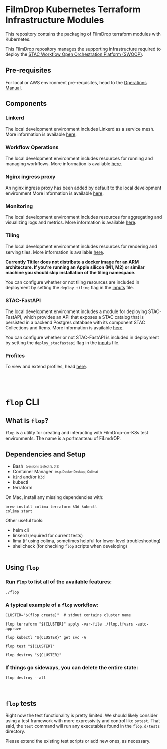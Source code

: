 # FilmDrop Kubernetes Terraform Infrastructure Modules

This repository contains the packaging of FilmDrop terraform modules with Kubernetes.

This FilmDrop repository manages the supporting infrastructure required to deploy the [STAC Workflow Open Orchestration Platform (SWOOP)](https://github.com/Element84/swoop).
## Pre-requisites
For local or AWS environment pre-requisites, head to the [Operations Manual](./operations/Operations_Guide.md).

## Components

### Linkerd

The local development environment includes Linkerd as a service mesh. More information is available [here](./modules/service_mesh/README.md).
<br>

### Workflow Operations

The local development environment includes resources for running and managing workflows. More information is available [here](./modules/workflows/README.md).
<br>

### Nginx ingress proxy

An nginx ingress proxy has been added by default to the local development environment More information is available [here](./modules/ingress/README.md).
<br>

### Monitoring

The local development environment includes resources for aggregating and visualizing logs and metrics. More information is available [here](./modules/monitoring/README.md).

### Tiling

The local development environment includes resources for rendering and serving tiles. More information is available [here](./modules/tiling/README.md).

**Currently Titiler does not distribute a docker image for an ARM architecture. If you're running an Apple silicon (M1, M2) or similar machine you should skip installation of the tiling namespace.**

You can configure whether or not tiling resources are included in deployment by setting the `deploy_tiling` flag in the [inputs](./inputs.tf) file.

### STAC-FastAPI

The local development environment includes a module for deploying STAC-FastAPI, which provides an API that exposes a STAC catalog that is persisted in a backend Postgres database with its component STAC Collections and Items. More information is available [here](./modules/stac-fastapi/README.md).

You can configure whether or not STAC-FastAPI is included in deployment by setting the `deploy_stacfastapi` flag in the [inputs](./inputs.tf) file.

### Profiles

To view and extend profiles, head [here](./profiles/README.md).

<br><br>
# `flop` CLI
## What is `flop`?

`flop` is a utility for creating and interacting with FilmDrop-on-K8s test environments. The name is a portmanteau of FiLmdrOP.

## Dependencies and Setup

* Bash &nbsp;<sub><sup>(versions tested: 5, 3.2)<sub><sup>
* Container Manager &nbsp;<sub><sup>(e.g. Docker Desktop, Colima)<sub><sup>
* `kind` and/or `k3d`
* kubectl
* terraform

On Mac, install any missing dependencies with:

```shell
brew install colima terraform k3d kubectl
colima start
```

Other useful tools:

* helm cli
* linkerd (required for current tests)
* lima (if using colima, sometimes helpful for lower-level troubleshooting)
* shellcheck (for checking `flop` scripts when developing)
<br><br>

## Using `flop`

### Run `flop` to list all of the available features:

```shell
./flop
```

### A typical example of a `flop` workflow:

```shell
CLUSTER="$(flop create)"  # stdout contains cluster name

flop terraform "${CLUSTER}" apply -var-file ./flop.tfvars -auto-approve

flop kubectl "${CLUSTER}" get svc -A

flop test "${CLUSTER}"

flop destroy "${CLUSTER}"
```

### If things go sideways, you can delete the entire state:

```shell
flop destroy --all
```
<br>

## `flop` tests

Right now the test functionality is pretty limited. We should likely consider
using a test framework with more expressivity and control like `pytest`. That
said, the `test` command will run any executables found in the `flop.d/tests`
directory.

Please extend the existing test scripts or add new ones, as necessary.
<br><br>

